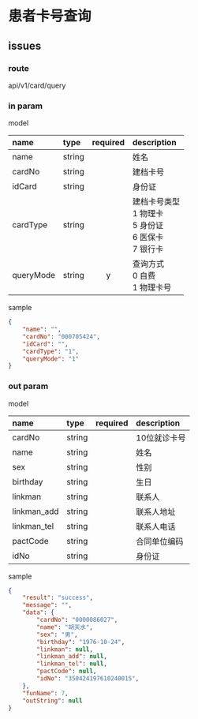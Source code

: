 # 患者卡号查询

## issues

<span style="color:red">
</span>

### route

api/v1/card/query

### in param

model

|name|type|required|description|
|:-|:-|:-:|:-|
|name|string||姓名|
|cardNo|string||建档卡号|
|idCard|string||身份证|
|cardType|string||建档卡号类型<br>1 物理卡<br>5 身份证<br>6 医保卡<br>7 银行卡|
|queryMode|string|y|查询方式<br>0 自费<br>1 物理卡号|

sample

```json
{
    "name": "",
    "cardNo": "000705424",
    "idCard": "",
    "cardType": "1",
    "queryMode": "1"
}
```

### out param

model

|name|type|required|description|
|:-|:-|:-:|:-|
|cardNo|string||10位就诊卡号|
|name|string||姓名|
|sex|string||性别|
|birthday|string||生日|
|linkman|string||联系人|
|linkman_add|string||联系人地址|
|linkman_tel|string||联系人电话|
|pactCode|string||合同单位编码|
|idNo|string||身份证|

sample

```json
{
    "result": "success",
    "message": "",
    "data": {
        "cardNo": "0000086027",
        "name": "胡天水",
        "sex": "男",
        "birthday": "1976-10-24",
        "linkman": null,
        "linkman_add": null,
        "linkman_tel": null,
        "pactCode": null,
        "idNo": "350424197610240015",
    },
    "funName": 7,
    "outString": null
}
```